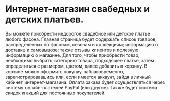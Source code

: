 # Интернет-магазин свабедных и детских платьев.
Вы можете приобрести недорогое свадебное или детское платье любого фасона. Главная страница будет содержать список товаров, распределенных по фасонам, сезонам и коллекциям; информацию о доставке и самовывозе; также отзывы клиентов и полезную информацию о магазине. Для того, чтобы приобрести товар, необходимо выбрать категорию товара, подходящее платье, затем определиться с размером, цветом, далее добавить в корзину. В корзине можно оформить покупку, заблаговременно, зарегистрировавшись или, если имеется аккаунт, зайдя в личный кабинет интернет-магазина. Оплата заказа будет осуществляться через систему онлайн-платежей PayPal (или другие). Также будет система скидок и акций для постоянных покупателей.
